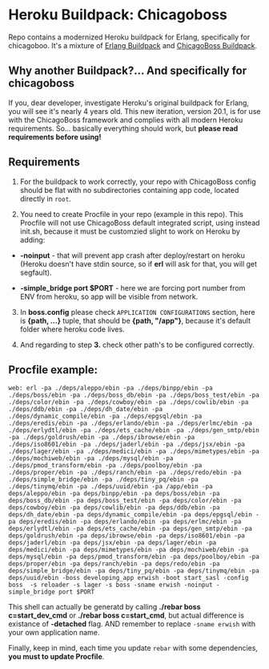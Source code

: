 # Heroku Buildpack: Chicagoboss

Repo contains a modernized Heroku buildpack for Erlang, specifically for chicagoboo. It's a mixture of [Erlang Buildpack](https://github.com/jazzystring1/heroku-buildpack-erlang) and [ChicagoBoss Buildpack](https://github.com/cstar/heroku-buildpack-chicagoboss).

## Why another Buildpack?... And specifically for chicagoboss

If you, dear developer, investigate Heroku's original buildpack for Erlang, you will see it's nearly 4 years old. This new iteration, version 20.1, is for use with the ChicagoBoss framework and complies with all modern Heroku requirements. So... basically everything should work, but **please read requirements before using!**

## Requirements

1. For the buildpack to work correctly, your repo with ChicagoBoss config should be flat with no subdirectories containing app code, located directly in `root`.

2. You need to create Procfile in your repo (example in this repo). This Procfile will not use ChicagoBoss default integrated script, using instead init.sh, because it must be customzied slight to work on Heroku by adding:

- **-noinput** - that will prevent app crash after deploy/restart on heroku (Heroku doesn't have stdin source, so if **erl** will ask for that, you will get segfault).

- **-simple_bridge port $PORT** - here we are forcing port number from ENV from heroku, so app will be visible from network.

3. In **boss.config** please check `APPLICATION CONFIGURATIONS` section, here is **{path, ...}** tuple, that should be **{path, "/app"}**, because it's default folder where heroku code lives.

4. And regarding to step **3.** check other path's to be configured correctly.

## Procfile example:

```
web: erl -pa ./deps/aleppo/ebin -pa ./deps/binpp/ebin -pa ./deps/boss/ebin -pa ./deps/boss_db/ebin -pa ./deps/boss_test/ebin -pa ./deps/color/ebin -pa ./deps/cowboy/ebin -pa ./deps/cowlib/ebin -pa ./deps/ddb/ebin -pa ./deps/dh_date/ebin -pa ./deps/dynamic_compile/ebin -pa ./deps/epgsql/ebin -pa ./deps/eredis/ebin -pa ./deps/erlando/ebin -pa ./deps/erlmc/ebin -pa ./deps/erlydtl/ebin -pa ./deps/ets_cache/ebin -pa ./deps/gen_smtp/ebin -pa ./deps/goldrush/ebin -pa ./deps/ibrowse/ebin -pa ./deps/iso8601/ebin -pa ./deps/jaderl/ebin -pa ./deps/jsx/ebin -pa ./deps/lager/ebin -pa ./deps/medici/ebin -pa ./deps/mimetypes/ebin -pa ./deps/mochiweb/ebin -pa ./deps/mysql/ebin -pa ./deps/pmod_transform/ebin -pa ./deps/poolboy/ebin -pa ./deps/proper/ebin -pa ./deps/ranch/ebin -pa ./deps/redo/ebin -pa ./deps/simple_bridge/ebin -pa ./deps/tiny_pq/ebin -pa ./deps/tinymq/ebin -pa ./deps/uuid/ebin -pa /app/ebin -pa deps/aleppo/ebin -pa deps/binpp/ebin -pa deps/boss/ebin -pa deps/boss_db/ebin -pa deps/boss_test/ebin -pa deps/color/ebin -pa deps/cowboy/ebin -pa deps/cowlib/ebin -pa deps/ddb/ebin -pa deps/dh_date/ebin -pa deps/dynamic_compile/ebin -pa deps/epgsql/ebin -pa deps/eredis/ebin -pa deps/erlando/ebin -pa deps/erlmc/ebin -pa deps/erlydtl/ebin -pa deps/ets_cache/ebin -pa deps/gen_smtp/ebin -pa deps/goldrush/ebin -pa deps/ibrowse/ebin -pa deps/iso8601/ebin -pa deps/jaderl/ebin -pa deps/jsx/ebin -pa deps/lager/ebin -pa deps/medici/ebin -pa deps/mimetypes/ebin -pa deps/mochiweb/ebin -pa deps/mysql/ebin -pa deps/pmod_transform/ebin -pa deps/poolboy/ebin -pa deps/proper/ebin -pa deps/ranch/ebin -pa deps/redo/ebin -pa deps/simple_bridge/ebin -pa deps/tiny_pq/ebin -pa deps/tinymq/ebin -pa deps/uuid/ebin -boss developing_app erwish -boot start_sasl -config boss  -s reloader -s lager -s boss -sname erwish -noinput -simple_bridge port $PORT
```

This shell can actually be generatd by calling **./rebar boss c=start_dev_cmd** or **./rebar boss c=start_cmd**, but actual difference is existance of **-detached** flag. AND remember to replace `-sname erwish` with your own application name.

Finally, keep in mind, each time you update `rebar` with some dependencies, **you must to update Procfile**.
